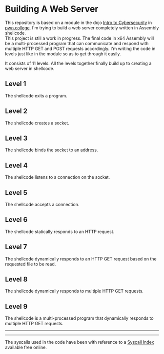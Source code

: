 # Building A Web Server

This repository is based on a module in the dojo [Intro to Cybersecurity](https://pwn.college/intro-to-cybersecurity/) in [pwn.college](pwn.college). I'm trying to build a web server completely written in Assembly shellcode.<br>
This project is still a work in progress. The final code in x64 Assembly will be a multi-processed program that can communicate and respond with multiple HTTP GET and POST requests accordingly.
I'm writing the code in levels just like in the module so as to get through it easily.

It consists of 11 levels. All the levels together finally build up to creating a web server in shellcode.

## Level 1
The shellcode exits a program.

## Level 2
The shellcode creates a socket.

## Level 3
The shellcode binds the socket to an address.

## Level 4
The shellcode listens to a connection on the socket.

## Level 5
The shellcode accepts a connection.

## Level 6
The shellcode statically responds to an HTTP request.

## Level 7
The shellcode dynamically responds to an HTTP GET request based on the requested file to be read.

## Level 8
The shellcode dynamically responds to multiple HTTP GET requests.

## Level 9
The shellcode is a multi-processed program that dynamically responds to multiple HTTP GET requests.


------
------
The syscalls used in the code have been with reference to a [Syscall Index](https://x64.syscall.sh/) available free online.
